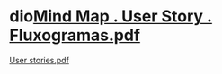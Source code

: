 # dio[Mind Map . User Story . Fluxogramas.pdf](https://github.com/Carolinessousa/dio/files/9946548/Mind.Map.User.Story.Fluxogramas.pdf)
[User stories.pdf](https://github.com/Carolinessousa/dio/files/9946549/User.stories.pdf)
